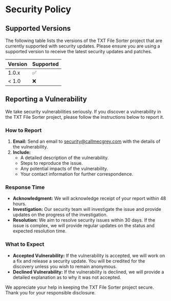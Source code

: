 # Security Policy

## Supported Versions

The following table lists the versions of the TXT File Sorter project that are currently supported with security updates. Please ensure you are using a supported version to receive the latest security updates and patches.

| Version | Supported          |
| ------- | ------------------ |
| 1.0.x   | :white_check_mark: |
| < 1.0   | :x:                |

## Reporting a Vulnerability

We take security vulnerabilities seriously. If you discover a vulnerability in the TXT File Sorter project, please follow the instructions below to report it.

### How to Report

1. **Email:** Send an email to [security@callmecgrey.com](mailto:security@callmecgrey.com) with the details of the vulnerability.
2. **Include:**
   - A detailed description of the vulnerability.
   - Steps to reproduce the issue.
   - Any potential impacts of the vulnerability.
   - Your contact information for further correspondence.

### Response Time

- **Acknowledgment:** We will acknowledge receipt of your report within 48 hours.
- **Investigation:** Our security team will investigate the issue and provide updates on the progress of the investigation.
- **Resolution:** We aim to resolve security issues within 30 days. If the issue is complex, we will provide regular updates on the status and expected resolution time.

### What to Expect

- **Accepted Vulnerability:** If the vulnerability is accepted, we will work on a fix and release a security update. You will be credited for the discovery unless you wish to remain anonymous.
- **Declined Vulnerability:** If the vulnerability is declined, we will provide a detailed explanation as to why it was not accepted.

We appreciate your help in keeping the TXT File Sorter project secure. Thank you for your responsible disclosure.

